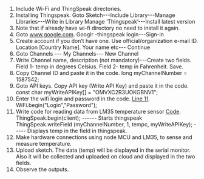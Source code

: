 1. Include Wi-Fi and ThingSpeak directories. 
2. Installing Thingspeak. Goto Sketch---Include Library---Manage Libraries---Write in Library Manage ‘Thingspeak’---Install latest version 
3. Note that if already have wi-fi directory no need to install it again. 
4. Goto www.google.com. Googlr -thingspeak login---Sign-in 
5. Create account if you don’t have one. Use official/organization e-mail ID. Location [Country Name]. Your name etc--- Continue 
6. Goto Channels --- My Channels--- New Channel 
7. Write Channel name, description (not mandatory)---Create two fields. Field 1- temp in degrees Celsius. Field 2- temp in Fahrenheit. Save. 
8. Copy Channel ID and paste it in the code. long myChannelNumber = 1587542; 
9. Goto API keys. Copy API key (Write API Key) and paste it in the code. const char myWriteAPIKey[] = "OMVXC2R3UOKGBNV1"; 
10. Enter the wifi login and password in the code. [Line 11](docs/Traffic.ino). WiFi.begin("Login","Password");
11. Write code for reading data from LM35 temperature sensor [Code](docs/LM35.ino). ThingSpeak.begin(client); ------ Starts thingspeak  ThingSpeak.writeField (myChannelNumber, 1, tempc, myWriteAPIKey); ----- Displays temp in the field in thingspeak. 
12. Make hardware connections using node MCU and LM35, to sense and measure temperature.
13. Upload sketch. The data (temp) will be displayed in the serial monitor. Also it will be collected and uploaded on cloud and displayed in the two fields.
14. Observe the outputs. 
